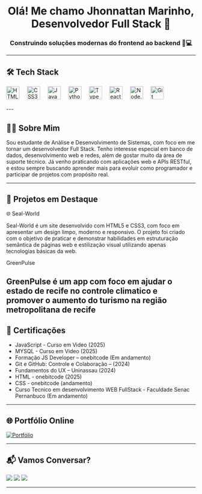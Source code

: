 <h1 align="center">Olá! Me chamo Jhonnattan Marinho, Desenvolvedor Full Stack 🚀</h1>
<h3 align="center">Construindo soluções modernas do frontend ao backend 🧠💻</h3>

---

## 🛠️ Tech Stack

<p align="left">
  <img src="https://cdn.jsdelivr.net/gh/devicons/devicon/icons/html5/html5-original.svg" height="35" alt="HTML5" />
  <img width="12" />
  <img src="https://cdn.jsdelivr.net/gh/devicons/devicon/icons/css3/css3-original.svg" height="35" alt="CSS3" />
  <img width="12" />
  <img src="https://cdn.jsdelivr.net/gh/devicons/devicon/icons/javascript/javascript-original.svg" height="35" alt="JavaScript" />
  <img width="12" />
  <img src="https://cdn.jsdelivr.net/gh/devicons/devicon/icons/python/python-original.svg" height="35" alt="Python" />
  <img width="12" />
  <img src="https://cdn.jsdelivr.net/gh/devicons/devicon/icons/typescript/typescript-original.svg" height="35" alt="TypeScript" />
  <img width="12" />
  <img src="https://cdn.jsdelivr.net/gh/devicons/devicon/icons/react/react-original.svg" height="35" alt="React" />
  <img width="12" />
  <img src="https://cdn.jsdelivr.net/gh/devicons/devicon/icons/nodejs/nodejs-original.svg" height="35" alt="Node.js" />
  <img width="12" />
  <img src="https://cdn.jsdelivr.net/gh/devicons/devicon/icons/git/git-original.svg" height="35" alt="Git" />
</p>
---

## 👨‍💻 Sobre Mim

Sou estudante de Análise e Desenvolvimento de Sistemas, com foco em me tornar um desenvolvedor Full Stack. Tenho interesse especial em banco de dados, desenvolvimento web e redes, além de gostar muito da área de suporte técnico. Já venho praticando com aplicações web e APIs RESTful, e estou sempre buscando aprender mais para evoluir como programador e participar de projetos com propósito real.

---

## 🚀 Projetos em Destaque

🌐 Seal-World

Seal-World é um site desenvolvido com HTML5 e CSS3, com foco em apresentar um design limpo, moderno e responsivo. O projeto foi criado com o objetivo de praticar e demonstrar habilidades em estruturação semântica de páginas web e estilização visual utilizando apenas tecnologias básicas da web.


GreenPulse 

GreenPulse é um app com foco em ajudar o estado de recife no controle climatico e promover o aumento do turismo na região metropolitana de recife
---

## 📜 Certificações

- JavaScript - Curso em Video (2025)
- MYSQL - Curso em Video (2025)
- Formação JS Developer – onebitcode (Em andamento)  
- Git e GitHub: Controle e Colaboração –  (2024)  
- Fundamentos do UX  – Uninassau (2024)
- HTML - onebitcode (2025)
- CSS - onebitcode (andamento)
- Curso Tecnico em desenvolvimento WEB FullStack - Faculdade Senac Pernanbuco (Em andamento)

---

## 🌐 Portfólio Online

[![Portfólio](https://img.shields.io/badge/Portfólio-Jhonnattan%20Marinho-blue?style=flat-square&logo=firefox)](https://seuportifolio.com)

---

## 📬 Vamos Conversar?

<div align="left">
  <a href="jhonnattan.marinho@gmail.com"><img src="https://img.shields.io/badge/Gmail-D14836?style=for-the-badge&logo=gmail&logoColor=white"></a>
  <a href="https://www.linkedin.com/in/jhonnattan-marinho-bb2689266/" target="_blank"><img src="https://img.shields.io/badge/LinkedIn-0077B5?style=for-the-badge&logo=linkedin&logoColor=white"></a>
  <a href="https://github.com/AkiraMarinho" target="_blank"><img src="https://img.shields.io/badge/GitHub-100000?style=for-the-badge&logo=github&logoColor=white"></a>
</div>

---


